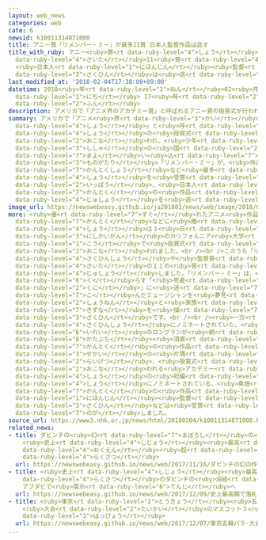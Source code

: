 ```yaml
---
layout: web_news
categories: web
cate: 6
newsid: k10011314871000
title: アニー賞「リメンバー・ミー」が最多11賞 日本人監督作品は逃す
title_with_ruby: アニー<ruby>賞<rt data-ruby-level="4">しょう</rt></ruby>「リメンバー・ミー」が<ruby>最多<rt
  data-ruby-level="4">さいた</rt></ruby>11<ruby>賞<rt data-ruby-level="4">しょう</rt></ruby>
  <ruby>日本人<rt data-ruby-level="1">にほんじん</rt></ruby><ruby>監督<rt data-ruby-level="7">かんとく</rt></ruby><ruby>作品<rt
  data-ruby-level="3">さくひん</rt></ruby>は<ruby>逃<rt data-ruby-level="7">のが</rt></ruby>す
last_modified_at: '2018-02-04T17:38:00+09:00'
datetime: 2018<ruby>年<rt data-ruby-level="1">ねん</rt></ruby>02<ruby>月<rt data-ruby-level="1">がつ</rt></ruby>04<ruby>日<rt
  data-ruby-level="1">にち</rt></ruby> 17<ruby>時<rt data-ruby-level="2">じ</rt></ruby>38<ruby>分<rt
  data-ruby-level="2">ふん</rt></ruby>
description: アメリカで「アニメ界のアカデミー賞」と呼ばれるアニー賞の授賞式が行われ、少年が死者の国に迷い込む物語「リメンバー・ミー」が、作品賞や監督賞など最多の１１の賞を受賞しました。一方、日本人監督の作品などは受賞を逃しました。
summary: アメリカで「アニメ<ruby>界<rt data-ruby-level="3">かい</rt></ruby>の<ruby>アカデミー<rt data-ruby-level="4">あかでみー</rt></ruby><ruby>賞<rt
  data-ruby-level="4">しょう</rt></ruby>」と<ruby>呼<rt data-ruby-level="6">よ</rt></ruby>ばれるアニー<ruby>賞<rt
  data-ruby-level="4">しょう</rt></ruby>の<ruby>授賞式<rt data-ruby-level="5">じゅしょうしき</rt></ruby>が<ruby>行<rt
  data-ruby-level="2">おこな</rt></ruby>われ、<ruby>少年<rt data-ruby-level="2">しょうねん</rt></ruby>が<ruby>死者<rt
  data-ruby-level="3">ししゃ</rt></ruby>の<ruby>国<rt data-ruby-level="2">くに</rt></ruby>に<ruby>迷<rt
  data-ruby-level="7">まよ</rt></ruby>い<ruby>込<rt data-ruby-level="7">こ</rt></ruby>む<ruby>物語<rt
  data-ruby-level="3">ものがたり</rt></ruby>「リメンバー・ミー」が、<ruby>作品賞<rt data-ruby-level="4">さくひんしょう</rt></ruby>や<ruby>監督賞<rt
  data-ruby-level="7">かんとくしょう</rt></ruby>など<ruby>最多<rt data-ruby-level="4">さいた</rt></ruby>の１１の<ruby>賞<rt
  data-ruby-level="4">しょう</rt></ruby>を<ruby>受賞<rt data-ruby-level="4">じゅしょう</rt></ruby>しました。<ruby>一方<rt
  data-ruby-level="2">いっぽう</rt></ruby>、<ruby>日本人<rt data-ruby-level="1">にほんじん</rt></ruby><ruby>監督<rt
  data-ruby-level="7">かんとく</rt></ruby>の<ruby>作品<rt data-ruby-level="3">さくひん</rt></ruby>などは<ruby>受賞<rt
  data-ruby-level="4">じゅしょう</rt></ruby>を<ruby>逃<rt data-ruby-level="7">のが</rt></ruby>しました。
image_url: https://newswebeasy.github.io/ja201802/news/web/image/2018/02/04/K10011314871_1802041757_1802041758_01_02.jpg
more: <ruby>優<rt data-ruby-level="7">すぐ</rt></ruby>れたアニメ<ruby>作品<rt data-ruby-level="3">さくひん</rt></ruby>や<ruby>監督<rt
  data-ruby-level="7">かんとく</rt></ruby>などに<ruby>贈<rt data-ruby-level="7">おく</rt></ruby>られるアニー<ruby>賞<rt
  data-ruby-level="4">しょう</rt></ruby>は３<ruby>日<rt data-ruby-level="1">にち</rt></ruby>、アメリカ<ruby>西海岸<rt
  data-ruby-level="3">にしかいがん</rt></ruby>のカリフォルニア<ruby>大学<rt data-ruby-level="1">だいがく</rt></ruby>ロサンゼルス<ruby>校<rt
  data-ruby-level="1">こう</rt></ruby>で<ruby>授賞式<rt data-ruby-level="5">じゅしょうしき</rt></ruby>が<ruby>行<rt
  data-ruby-level="2">おこな</rt></ruby>われました。<br /><br />このうち「リメンバー・ミー」が、<ruby>作品賞<rt
  data-ruby-level="4">さくひんしょう</rt></ruby>や<ruby>監督賞<rt data-ruby-level="7">かんとくしょう</rt></ruby>など<ruby>最多<rt
  data-ruby-level="4">さいた</rt></ruby>の１１の<ruby>賞<rt data-ruby-level="4">しょう</rt></ruby>を<ruby>受賞<rt
  data-ruby-level="4">じゅしょう</rt></ruby>しました。「リメンバー・ミー」は、<ruby>先祖<rt data-ruby-level="5">せんぞ</rt></ruby>が<ruby>暮<rt
  data-ruby-level="6">く</rt></ruby>らす「<ruby>死者<rt data-ruby-level="3">ししゃ</rt></ruby>の<ruby>国<rt
  data-ruby-level="2">くに</rt></ruby>」に<ruby>迷<rt data-ruby-level="7">まよ</rt></ruby>い<ruby>込<rt
  data-ruby-level="7">こ</rt></ruby>んだミュージシャンを<ruby>夢見<rt data-ruby-level="5">ゆめみ</rt></ruby>る<ruby>少年<rt
  data-ruby-level="2">しょうねん</rt></ruby>と<ruby>家族<rt data-ruby-level="3">かぞく</rt></ruby>との<ruby>絆<rt
  data-ruby-level="7">きずな</rt></ruby>を<ruby>描<rt data-ruby-level="7">えが</rt></ruby>いた<ruby>作品<rt
  data-ruby-level="3">さくひん</rt></ruby>です。<br /><br /><ruby>一方<rt data-ruby-level="2">いっぽう</rt></ruby>、インディペンデント<ruby>作品賞<rt
  data-ruby-level="4">さくひんしょう</rt></ruby>にノミネートされていた、<ruby>日本<rt data-ruby-level="1">にっぽん</rt></ruby>で<ruby>異例<rt
  data-ruby-level="6">いれい</rt></ruby>のロングランが<ruby>続<rt data-ruby-level="4">つづ</rt></ruby>いている<ruby>片渕<rt
  data-ruby-level="8">かたぶち</rt></ruby><ruby>須直<rt data-ruby-level="7">すなお</rt></ruby><ruby>監督<rt
  data-ruby-level="7">かんとく</rt></ruby>の<ruby>作品<rt data-ruby-level="3">さくひん</rt></ruby>「この<ruby>世界<rt
  data-ruby-level="3">せかい</rt></ruby>の<ruby>片隅<rt data-ruby-level="7">かたすみ</rt></ruby>に」や、<ruby>来月<rt
  data-ruby-level="2">らいげつ</rt></ruby>、<ruby>授賞式<rt data-ruby-level="5">じゅしょうしき</rt></ruby>が<ruby>行<rt
  data-ruby-level="2">おこな</rt></ruby>われる<ruby>アカデミー<rt data-ruby-level="4">あかでみー</rt></ruby><ruby>賞<rt
  data-ruby-level="4">しょう</rt></ruby>の<ruby>短編<rt data-ruby-level="5">たんぺん</rt></ruby>アニメーション<ruby>賞<rt
  data-ruby-level="4">しょう</rt></ruby>にノミネートされている、<ruby>桑畑<rt data-ruby-level="7">くわはた</rt></ruby>かほる<ruby>監督<rt
  data-ruby-level="7">かんとく</rt></ruby>の<ruby>作品<rt data-ruby-level="3">さくひん</rt></ruby>「ネガティブ・スペース」といった<ruby>日本人<rt
  data-ruby-level="1">にほんじん</rt></ruby><ruby>監督<rt data-ruby-level="7">かんとく</rt></ruby>の<ruby>作品<rt
  data-ruby-level="3">さくひん</rt></ruby>などは<ruby>受賞<rt data-ruby-level="4">じゅしょう</rt></ruby>を<ruby>逃<rt
  data-ruby-level="7">のが</rt></ruby>しました。
source_url: https://www3.nhk.or.jp/news/html/20180204/k10011314871000.html
related_news:
- title: ダビンチの<ruby>幻<rt data-ruby-level="7">まぼろし</rt></ruby>の<ruby>作品<rt data-ruby-level="3">さくひん</rt></ruby>
    <ruby>史上<rt data-ruby-level="4">しじょう</rt></ruby><ruby>最高<rt data-ruby-level="4">さいこう</rt></ruby>500<ruby>億円<rt
    data-ruby-level="4">おくえん</rt></ruby><ruby>超<rt data-ruby-level="7">ちょう</rt></ruby>で<ruby>落札<rt
    data-ruby-level="4">らくさつ</rt></ruby>
  url: https://newswebeasy.github.io/news/web/2017/11/16/ダビンチの幻の作品-史上最高500億円超で落札
- title: <ruby>史上<rt data-ruby-level="4">しじょう</rt></ruby><ruby>最高額<rt data-ruby-level="5">さいこうがく</rt></ruby>で<ruby>落札<rt
    data-ruby-level="4">らくさつ</rt></ruby>のダビンチの<ruby>油絵<rt data-ruby-level="3">あぶらえ</rt></ruby>
    アブダビで<ruby>展示<rt data-ruby-level="6">てんじ</rt></ruby>へ
  url: https://newswebeasy.github.io/news/web/2017/12/09/史上最高額で落札のダビンチの油絵-アブダビで展示へ
- title: <ruby>東京<rt data-ruby-level="2">とうきょう</rt></ruby><ruby>五輪<rt data-ruby-level="4">ごりん</rt></ruby>・パラ
    <ruby>大会<rt data-ruby-level="2">たいかい</rt></ruby>のマスコット３<ruby>候補<rt data-ruby-level="6">こうほ</rt></ruby>を<ruby>発表<rt
    data-ruby-level="3">はっぴょう</rt></ruby>
  url: https://newswebeasy.github.io/news/web/2017/12/07/東京五輪パラ-大会のマスコット3候補を発表
...
```

